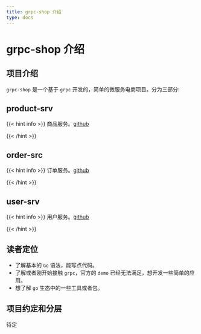 ```yaml
---
title: grpc-shop 介绍
type: docs
---
```


# grpc-shop 介绍

## 项目介绍

`grpc-shop` 是一个基于 `grpc` 开发的，简单的微服务电商项目。分为三部分:



## product-srv

{{< hint info >}}
商品服务。[github](https://github.com/grpc-shop/product-srv)

{{< /hint >}}





## order-src

{{< hint info >}}
订单服务。[github](https://github.com/grpc-shop/order-srv)

{{< /hint >}}



## user-srv

{{< hint info >}}
用户服务。[github](https://github.com/grpc-shop/user-srv)

{{< /hint >}}




## 读者定位

- 了解基本的 `Go` 语法，能写点代码。
- 了解或者刚开始接触 `grpc`，官方的 `demo` 已经无法满足，想开发一些简单的应用。
- 想了解 `go` 生态中的一些工具或者包。



## 项目约定和分层

待定

